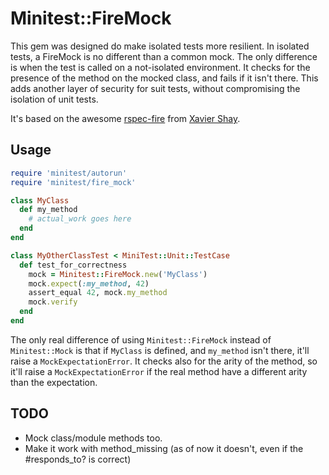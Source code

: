 Minitest::FireMock
==================

This gem was designed do make isolated tests more resilient. In isolated tests, a FireMock is no different than a common mock. The only difference is when the test is called on a not-isolated environment. It checks for the presence of the method on the mocked class, and fails if it isn't there. This adds another layer of security for suit tests, without compromising the isolation of unit tests.

It's based on the awesome [rspec-fire](https://github.com/xaviershay/rspec-fire) from [Xavier Shay](http://xaviershay.com/).

Usage
-----

```ruby
require 'minitest/autorun'
require 'minitest/fire_mock'

class MyClass
  def my_method
    # actual_work goes here
  end
end

class MyOtherClassTest < MiniTest::Unit::TestCase
  def test_for_correctness
    mock = Minitest::FireMock.new('MyClass')
    mock.expect(:my_method, 42)
    assert_equal 42, mock.my_method
    mock.verify
  end
end
```

The only real difference of using `Minitest::FireMock` instead of `Minitest::Mock` is that if `MyClass` is defined, and `my_method` isn't there, it'll raise a `MockExpectationError`. It checks also for the arity of the method, so it'll raise a `MockExpectationError` if the real method have a different arity than the expectation.

TODO
----

- Mock class/module methods too.
- Make it work with method_missing (as of now it doesn't, even if the #responds_to? is correct)

